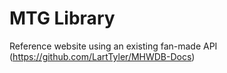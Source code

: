 # MTG Library
Reference website using an existing fan-made API (https://github.com/LartTyler/MHWDB-Docs)
